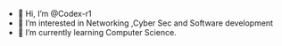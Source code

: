 - 👋 Hi, I’m @Codex-r1
- 👀 I’m interested in Networking ,Cyber Sec and Software development
- 🌱 I’m currently learning Computer Science.


<!---
Codex-r1/Codex-r1 is a ✨ special ✨ repository because its `README.md` (this file) appears on your GitHub profile.
You can click the Preview link to take a look at your changes.
--->

